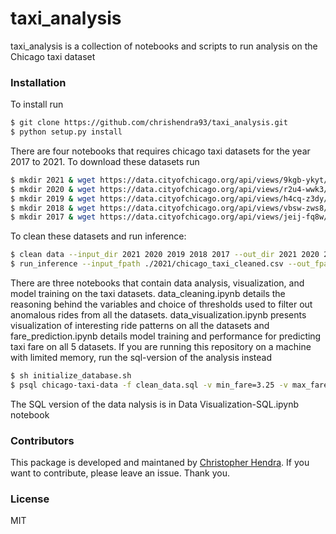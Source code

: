 # taxi_analysis

taxi_analysis is a collection of notebooks and scripts to run analysis on the Chicago taxi dataset

### Installation

To install run

```sh
$ git clone https://github.com/chrishendra93/taxi_analysis.git
$ python setup.py install
```

There are four notebooks that requires chicago taxi datasets for the year 2017 to 2021. To download these datasets run

```sh
$ mkdir 2021 & wget https://data.cityofchicago.org/api/views/9kgb-ykyt/rows.csv?accessType=DOWNLOAD -O 2021/chicago_taxi.csv
$ mkdir 2020 & wget https://data.cityofchicago.org/api/views/r2u4-wwk3/rows.csv?accessType=DOWNLOAD -O 2020/chicago_taxi.csv
$ mkdir 2019 & wget https://data.cityofchicago.org/api/views/h4cq-z3dy/rows.csv?accessType=DOWNLOAD -O 2019/chicago_taxi.csv
$ mkdir 2018 & wget https://data.cityofchicago.org/api/views/vbsw-zws8/rows.csv?accessType=DOWNLOAD -O 2018/chicago_taxi.csv
$ mkdir 2017 & wget https://data.cityofchicago.org/api/views/jeij-fq8w/rows.csv?accessType=DOWNLOAD -O 2017/chicago_taxi.csv
```

To clean these datasets and run inference:
```sh
$ clean data --input_dir 2021 2020 2019 2018 2017 --out_dir 2021 2020 2019 2018 2017
$ run_inference --input_fpath ./2021/chicago_taxi_cleaned.csv --out_fpath ./2021/chicago_taxi_pred.txt
```

There are three notebooks that contain data analysis, visualization, and model training on the taxi datasets. data_cleaning.ipynb details the reasoning behind the variables and choice of thresholds used to filter out anomalous rides from all the datasets. data_visualization.ipynb presents visualization of interesting ride patterns on all the datasets and fare_prediction.ipynb details model training and performance for predicting taxi fare on all 5 datasets. If you are running this repository on a machine with limited memory, run the sql-version of the analysis instead

```sh
$ sh initialize_database.sh
$ psql chicago-taxi-data -f clean_data.sql -v min_fare=3.25 -v max_fare=100 -v min_trip_secs=60 -v max_trip_secs=60 -v max_mph=70
```

The SQL version of the data nalysis is in Data Visualization-SQL.ipynb notebook
### Contributors

This package is developed and maintaned by [Christopher Hendra](https://github.com/chrishendra93). If you want to contribute, please leave an issue. Thank you.

### License
MIT
